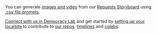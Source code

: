 You can generate [images and video](../../data-pipeline/research/stream/) from our [Requests Storyboard](/requests/) using [.csv file prompts](https://github.com/modelearth/requests).

<!--
Project bounty funding can be managed using the [OpenCollective API GraphQL](https://graphql-docs-v2.opencollective.com/access) which is accessible via [altairgraphql.dev](https://altairgraphql.dev).
-->

[Connect with us in Democracy Lab](https://www.democracylab.org/projects/834) and get started by [setting up your localsite](../../localsite/start/steps/) to contribute to [our repos](https://github.com/ModelEarth?tab=repositories), [timelines](/data-commons/docs/data/) and [colabs](../../RealityStream/). 